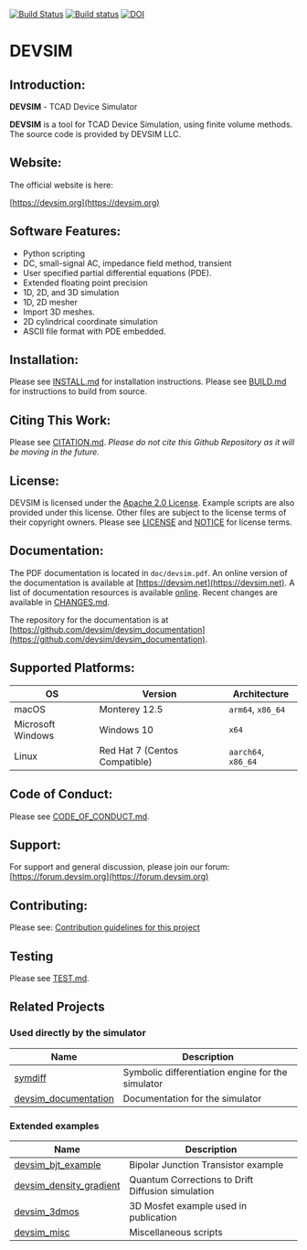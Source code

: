 [![Build Status](https://travis-ci.org/devsim/devsim.svg?branch=master)](https://travis-ci.org/devsim/m)
[![Build status](https://ci.appveyor.com/api/projects/status/github/devsim/devsim?branch=master&svg=ue)](https://ci.appveyor.com/project/devsim/devsim)
[![DOI](https://joss.theoj.org/papers/10.21105/joss.03898/status.svg)](https://doi.org/10.21105/joss.03898)

# DEVSIM

## Introduction:
**DEVSIM** - TCAD Device Simulator

**DEVSIM** is a tool for TCAD Device Simulation, using finite volume methods.  The source code is provided by DEVSIM LLC.

## Website:

The official website is here:

[https://devsim.org](https://devsim.org)

## Software Features:

* Python scripting 
* DC, small-signal AC, impedance field method, transient
* User specified partial differential equations (PDE).
* Extended floating point precision
* 1D, 2D, and 3D simulation
* 1D, 2D mesher
* Import 3D meshes.
* 2D cylindrical coordinate simulation
* ASCII file format with PDE embedded.


## Installation:

Please see [INSTALL.md](INSTALL.md) for installation instructions.  Please see [BUILD.md](BUILD.md) for instructions to build from source.

## Citing This Work:

Please see [CITATION.md](CITATION.md).  *Please do not cite this Github Repository as it will be moving in the future.*

## License:

DEVSIM is licensed under the [Apache 2.0 License](https://www.apache.org/licenses/LICENSE-2.0.html).  Example scripts are also provided under this license.  Other files are subject to the license terms of their copyright owners.
Please see [LICENSE](LICENSE) and [NOTICE](NOTICE) for license terms.

## Documentation:

The PDF documentation is located in ``doc/devsim.pdf``.  An online version of the documentation is available at [https://devsim.net](https://devsim.net).  A list of documentation resources is available [online](https://devsim.org/introduction.html#documentation).  Recent changes are available in [CHANGES.md](CHANGES.md).

The repository for the documentation is at [https://github.com/devsim/devsim_documentation](https://github.com/devsim/devsim_documentation).

## Supported Platforms:

| OS | Version | Architecture |
| --- | --- | --- |
| macOS | Monterey 12.5 | `arm64`, `x86_64` |
| Microsoft Windows | Windows 10 | `x64` |
| Linux | Red Hat 7 (Centos Compatible) | `aarch64`, `x86_64` |

## Code of Conduct:

Please see [CODE_OF_CONDUCT.md](CODE_OF_CONDUCT.md).

## Support:

For support and general discussion, please join our forum:
[https://forum.devsim.org](https://forum.devsim.org)

## Contributing:

Please see:
[Contribution guidelines for this project](CONTRIBUTING.md)

## Testing

Please see [TEST.md](TEST.md).

## Related Projects

### Used directly by the simulator
| Name | Description |
| --- | --- |
| [symdiff](https://github.com/devsim/symdiff) | Symbolic differentiation engine for the simulator |
| [devsim_documentation](https://github.com/devsim/devsim_documentation) | Documentation for the simulator |

### Extended examples
| Name | Description |
| --- | --- |
| [devsim_bjt_example](https://github.com/devsim/devsim_bjt_example) | Bipolar Junction Transistor example |
| [devsim_density_gradient](https://github.com/devsim/devsim_density_gradient) | Quantum Corrections to Drift Diffusion simulation |
| [devsim_3dmos](https://github.com/devsim/devsim_3dmos) | 3D Mosfet example used in publication |
| [devsim_misc](https://github.com/devsim/devsim_misc) | Miscellaneous scripts |

